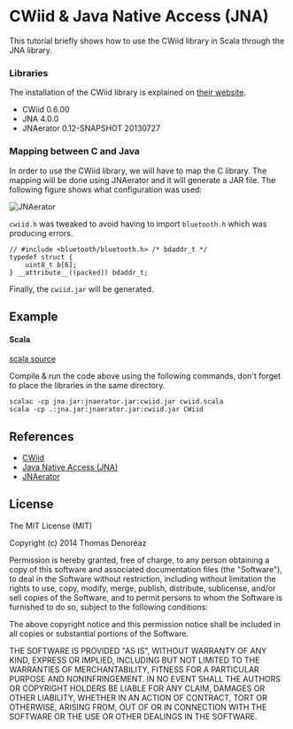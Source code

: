 CWiid & Java Native Access (JNA)
================================
This tutorial briefly shows how to use the CWiid library in Scala through the JNA library.

### Libraries

The installation of the CWiid library is explained on [their website](http://abstrakraft.org/cwiid).
* CWiid 0.6.00
* JNA 4.0.0
* JNAerator 0.12-SNAPSHOT 20130727

### Mapping between C and Java

In order to use the CWiid library, we will have to map the C library.
The mapping will be done using JNAerator and it will generate a JAR file.
The following figure shows what configuration was used:

![JNAerator](https://github.com/ThmX/RaspBot/raw/master/Tutorials/cwiid-jna/jnaerator.png "JNAerator")

`cwiid.h` was tweaked to avoid having to import `bluetooth.h` which was producing errors.

	// #include <bluetooth/bluetooth.h>	/* bdaddr_t */
	typedef struct {
		uint8_t b[6];
	} __attribute__((packed)) bdaddr_t;

Finally, the `cwiid.jar` will be generated.

## Example

#### Scala

[scala source](https://github.com/ThmX/RaspBot/blob/master/Tutorials/cwiid-jna/cwiid.scala)

Compile & run the code above using the following commands, don't forget to place the libraries in the same directory.

	scalac -cp jna.jar:jnaerator.jar:cwiid.jar cwiid.scala
	scala -cp .:jna.jar:jnaerator.jar:cwiid.jar CWiid


## References

* [CWiid](http://abstrakraft.org/cwiid)
* [Java Native Access (JNA)](https://github.com/twall/jna)
* [JNAerator](https://code.google.com/p/jnaerator/)

## License

The MIT License (MIT)

Copyright (c) 2014 Thomas Denoréaz

Permission is hereby granted, free of charge, to any person obtaining a copy of
this software and associated documentation files (the "Software"), to deal in
the Software without restriction, including without limitation the rights to
use, copy, modify, merge, publish, distribute, sublicense, and/or sell copies of
the Software, and to permit persons to whom the Software is furnished to do so,
subject to the following conditions:

The above copyright notice and this permission notice shall be included in all
copies or substantial portions of the Software.

THE SOFTWARE IS PROVIDED "AS IS", WITHOUT WARRANTY OF ANY KIND, EXPRESS OR
IMPLIED, INCLUDING BUT NOT LIMITED TO THE WARRANTIES OF MERCHANTABILITY, FITNESS
FOR A PARTICULAR PURPOSE AND NONINFRINGEMENT. IN NO EVENT SHALL THE AUTHORS OR
COPYRIGHT HOLDERS BE LIABLE FOR ANY CLAIM, DAMAGES OR OTHER LIABILITY, WHETHER
IN AN ACTION OF CONTRACT, TORT OR OTHERWISE, ARISING FROM, OUT OF OR IN
CONNECTION WITH THE SOFTWARE OR THE USE OR OTHER DEALINGS IN THE SOFTWARE.